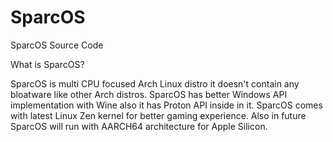 # SparcOS
SparcOS Source Code

What is SparcOS?

SparcOS is multi CPU focused Arch Linux distro it doesn't contain any bloatware like other Arch distros.
SparcOS has better Windows API implementation with Wine also it has Proton API inside in it.
SparcOS comes with latest Linux Zen kernel for better gaming experience.
Also in future SparcOS will run with AARCH64 architecture for Apple Silicon.
